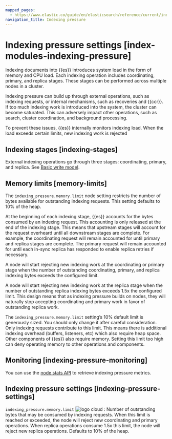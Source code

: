 ```yaml
---
mapped_pages:
  - https://www.elastic.co/guide/en/elasticsearch/reference/current/index-modules-indexing-pressure.html
navigation_title: Indexing pressure
---
```


# Indexing pressure settings [index-modules-indexing-pressure]

Indexing documents into {{es}} introduces system load in the form of memory and CPU load. Each indexing operation includes coordinating, primary, and replica stages. These stages can be performed across multiple nodes in a cluster.

Indexing pressure can build up through external operations, such as indexing requests, or internal mechanisms, such as recoveries and {{ccr}}. If too much indexing work is introduced into the system, the cluster can become saturated. This can adversely impact other operations, such as search, cluster coordination, and background processing.

To prevent these issues, {{es}} internally monitors indexing load. When the load exceeds certain limits, new indexing work is rejected


## Indexing stages [indexing-stages]

External indexing operations go through three stages: coordinating, primary, and replica. See [Basic write model](docs-content://deploy-manage/distributed-architecture/reading-and-writing-documents.md#basic-write-model).


## Memory limits [memory-limits]

The `indexing_pressure.memory.limit` node setting restricts the number of bytes available for outstanding indexing requests. This setting defaults to 10% of the heap.

At the beginning of each indexing stage, {{es}} accounts for the bytes consumed by an indexing request. This accounting is only released at the end of the indexing stage. This means that upstream stages will account for the request overheard until all downstream stages are complete. For example, the coordinating request will remain accounted for until primary and replica stages are complete. The primary request will remain accounted for until each in-sync replica has responded to enable replica retries if necessary.

A node will start rejecting new indexing work at the coordinating or primary stage when the number of outstanding coordinating, primary, and replica indexing bytes exceeds the configured limit.

A node will start rejecting new indexing work at the replica stage when the number of outstanding replica indexing bytes exceeds 1.5x the configured limit. This design means that as indexing pressure builds on nodes, they will naturally stop accepting coordinating and primary work in favor of outstanding replica work.

The `indexing_pressure.memory.limit` setting’s 10% default limit is generously sized. You should only change it after careful consideration. Only indexing requests contribute to this limit. This means there is additional indexing overhead (buffers, listeners, etc) which also require heap space. Other components of {{es}} also require memory. Setting this limit too high can deny operating memory to other operations and components.


## Monitoring [indexing-pressure-monitoring]

You can use the [node stats API](https://www.elastic.co/docs/api/doc/elasticsearch/operation/operation-nodes-stats) to retrieve indexing pressure metrics.


## Indexing pressure settings [indexing-pressure-settings]

`indexing_pressure.memory.limit` ![logo cloud](https://doc-icons.s3.us-east-2.amazonaws.com/logo_cloud.svg "Supported on {{ess}}")
:   Number of outstanding bytes that may be consumed by indexing requests. When this limit is reached or exceeded, the node will reject new coordinating and primary operations. When replica operations consume 1.5x this limit, the node will reject new replica operations. Defaults to 10% of the heap.

